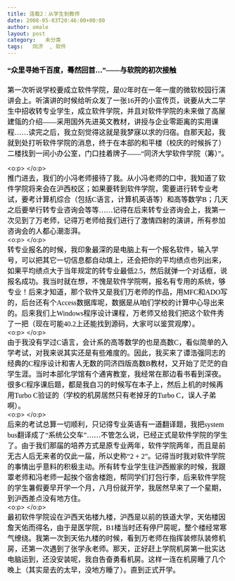 ```yaml
---
title: 连载2：从学生到教师
date: 2008-05-03T20:46:00+00:00
author: omale
layout: post
category:   未分类  
tags:   同济  , 软件
---
```

<h3 style="MARGIN: 13pt 0cm">
  <font color=#000000><span style="FONT-SIZE: 12pt; LINE-HEIGHT: 173%; FONT-FAMILY: 宋体; mso-bidi-font-size: 16.0pt; mso-ascii-font-family: Calibri; mso-hansi-font-family: Calibri">“众里寻她千百度，蓦然回首</span><span lang=EN-US style="FONT-SIZE: 12pt; LINE-HEIGHT: 173%; mso-bidi-font-size: 16.0pt"><font face=Calibri>…</font></span><span style="FONT-SIZE: 12pt; LINE-HEIGHT: 173%; FONT-FAMILY: 宋体; mso-bidi-font-size: 16.0pt; mso-ascii-font-family: Calibri; mso-hansi-font-family: Calibri">”——与软院的初次接触</span><span lang=EN-US style="FONT-SIZE: 12pt; LINE-HEIGHT: 173%; mso-bidi-font-size: 16.0pt"><?xml:namespace prefix = o ns = "urn:schemas-microsoft-com:office:office"  /><o:p></o:p></span></font>
</h3><p class=MsoNormal style="MARGIN: 0cm 0cm 0pt"><font size=3><font color=#000000>

<span style="FONT-FAMILY: 宋体; mso-ascii-font-family: Calibri; mso-hansi-font-family: Calibri">第一次听说学校要成立软件学院，是</span><span lang=EN-US><font face=Calibri>02</font></span><span style="FONT-FAMILY: 宋体; mso-ascii-font-family: Calibri; mso-hansi-font-family: Calibri">年时在一年一度的微软校园行演讲会上。听演讲的时候给听众发了一张</span><span lang=EN-US><font face=Calibri>16</font></span><span style="FONT-FAMILY: 宋体; mso-ascii-font-family: Calibri; mso-hansi-font-family: Calibri">开的小宣传页，说要从大二学生中招收转专业学生，成立软件学院，并且对软件学院的未来做了高屋建瓴的介绍——采用国外先进英文教材，讲授与企业零距离的实用课程……读完之后，我立刻觉得这就是我梦寐以求的归宿。自那天起，我就到处打听软件学院的消息，终于在本部的和平楼（校庆的时候拆了）二楼找到一间小办公室，门口挂着牌子——“同济大学软件学院（筹）”。</span></font></font></p> <p class=MsoNormal style="MARGIN: 0cm 0cm 0pt"><span lang=EN-US><o:p><font face=Calibri color=#000000 size=3> </font></o:p></span></p> <p class=MsoNormal style="MARGIN: 0cm 0cm 0pt"><font size=3><font color=#000000><span style="FONT-FAMILY: 宋体; mso-ascii-font-family: Calibri; mso-hansi-font-family: Calibri">推门进去，我们的小冯老师接待了我。从小冯老师的口中，我知道了软件学院将来会在沪西校区；如果要转到软件学院，需要进行转专业考试，要考计算机综合（包括</span><span lang=EN-US><font face=Calibri>C</font></span><span style="FONT-FAMILY: 宋体; mso-ascii-font-family: Calibri; mso-hansi-font-family: Calibri">语言，计算机英语等）和高等数学</span><span lang=EN-US><font face=Calibri>B</font></span><span style="FONT-FAMILY: 宋体; mso-ascii-font-family: Calibri; mso-hansi-font-family: Calibri">；几天之后要举行转专业咨询会等等……记得在后来转专业咨询会上，我第一次见到了万老师，记得万老师给我们进行了激情四射的演讲，所有参加咨询会的人都心潮澎湃。</span></font></font></p> <p class=MsoNormal style="MARGIN: 0cm 0cm 0pt"><span lang=EN-US><o:p><font face=Calibri color=#000000 size=3> </font></o:p></span></p> <p class=MsoNormal style="MARGIN: 0cm 0cm 0pt"><font size=3><font color=#000000><span style="FONT-FAMILY: 宋体; mso-ascii-font-family: Calibri; mso-hansi-font-family: Calibri">转专业报名的时候，我印象最深的是电脑上有一个报名软件，输入学号，可以把其它一切信息都自动填上，还会把你的平均绩点也列出来，如果平均绩点大于当年规定的转专业最低</span><span lang=EN-US><font face=Calibri>2.5</font></span><span style="FONT-FAMILY: 宋体; mso-ascii-font-family: Calibri; mso-hansi-font-family: Calibri">，然后就弹一个对话框，说报名成功。我当时就在想，不愧是软件学院啊，报名有专用的系统，够专业！后来才知道，那个软件又是我们万老师的作品，用</span><span lang=EN-US><font face=Calibri>MFC</font></span><span style="FONT-FAMILY: 宋体; mso-ascii-font-family: Calibri; mso-hansi-font-family: Calibri">和</span><span lang=EN-US><font face=Calibri>ADO</font></span><span style="FONT-FAMILY: 宋体; mso-ascii-font-family: Calibri; mso-hansi-font-family: Calibri">写的，后台还有个</span><span lang=EN-US><font face=Calibri>Access</font></span><span style="FONT-FAMILY: 宋体; mso-ascii-font-family: Calibri; mso-hansi-font-family: Calibri">数据库呢，数据是从咱们学校的计算中心导出来的。后来我们上</span><span lang=EN-US><font face=Calibri>Windows</font></span><span style="FONT-FAMILY: 宋体; mso-ascii-font-family: Calibri; mso-hansi-font-family: Calibri">程序设计课程，万老师又给我们把这个软件秀了一把（现在可能</span><span lang=EN-US><font face=Calibri>40.2</font></span><span style="FONT-FAMILY: 宋体; mso-ascii-font-family: Calibri; mso-hansi-font-family: Calibri">上还能找到源码，大家可以鉴赏观摩）。</span></font></font></p> <p class=MsoNormal style="MARGIN: 0cm 0cm 0pt"><span lang=EN-US><o:p><font face=Calibri color=#000000 size=3> </font></o:p></span></p> <p class=MsoNormal style="MARGIN: 0cm 0cm 0pt"><font size=3><font color=#000000><span style="FONT-FAMILY: 宋体; mso-ascii-font-family: Calibri; mso-hansi-font-family: Calibri">由于我没有学过</span><span lang=EN-US><font face=Calibri>C</font></span><span style="FONT-FAMILY: 宋体; mso-ascii-font-family: Calibri; mso-hansi-font-family: Calibri">语言，会计系的高等数学的也是高数</span><span lang=EN-US><font face=Calibri>C</font></span><span style="FONT-FAMILY: 宋体; mso-ascii-font-family: Calibri; mso-hansi-font-family: Calibri">，看似简单的入学考试，对我来说其实还是有些难度的。因此，我买来了谭浩强同志的经典的</span><span lang=EN-US><font face=Calibri>C</font></span><span style="FONT-FAMILY: 宋体; mso-ascii-font-family: Calibri; mso-hansi-font-family: Calibri">程序设计和害人无数的同济四版高数</span><span lang=EN-US><font face=Calibri>B</font></span><span style="FONT-FAMILY: 宋体; mso-ascii-font-family: Calibri; mso-hansi-font-family: Calibri">教材，又开始了茫茫的自学生涯。当时本部化学馆有个通宵教室，我经常在那边看书看到深夜。很多</span><span lang=EN-US><font face=Calibri>C</font></span><span style="FONT-FAMILY: 宋体; mso-ascii-font-family: Calibri; mso-hansi-font-family: Calibri">程序课后题，都是我自习的时候写在本子上，然后上机的时候再用</span><span lang=EN-US><font face=Calibri>Turbo C</font></span><span style="FONT-FAMILY: 宋体; mso-ascii-font-family: Calibri; mso-hansi-font-family: Calibri">验证的（学校的机房居然只有老掉牙的</span><span lang=EN-US><font face=Calibri>Turbo C</font></span><span style="FONT-FAMILY: 宋体; mso-ascii-font-family: Calibri; mso-hansi-font-family: Calibri">，误人子弟啊）。</span></font></font></p> <p class=MsoNormal style="MARGIN: 0cm 0cm 0pt"><span lang=EN-US><o:p><font face=Calibri color=#000000 size=3> </font></o:p></span></p> <p class=MsoNormal style="MARGIN: 0cm 0cm 0pt"><font size=3><font color=#000000><span style="FONT-FAMILY: 宋体; mso-ascii-font-family: Calibri; mso-hansi-font-family: Calibri">后来的考试总算一切顺利，只记得专业英语有一道翻译题，我把</span><span lang=EN-US><font face=Calibri>system bus</font></span><span style="FONT-FAMILY: 宋体; mso-ascii-font-family: Calibri; mso-hansi-font-family: Calibri">翻译成了“系统公交车”……不管怎么说，已经正式是软件学院的学生了。由于我们那届的培养方式是原专业两年，软件学院两年，而且是前无古人后无来者的仅此一届，所以史称“</span><span lang=EN-US><font face=Calibri>2 + 2</font></span><span style="FONT-FAMILY: 宋体; mso-ascii-font-family: Calibri; mso-hansi-font-family: Calibri">”。记得当时我对软件学院的事情出乎意料的积极主动。所有转专业学生往沪西搬家的时候，我跟覃老师和冯老师一起挨个宿舍楼跑，帮同学们打包行李，后来软件学院的学生暑假要早开学一个月，八月份就开学，我居然早来了一个星期，到沪西差点没有地方住。</span></font></font></p> <p class=MsoNormal style="MARGIN: 0cm 0cm 0pt"><span lang=EN-US><o:p><font face=Calibri color=#000000 size=3> </font></o:p></span></p> <p class=MsoNormal style="MARGIN: 0cm 0cm 0pt"><font size=3><font color=#000000><span style="FONT-FAMILY: 宋体; mso-ascii-font-family: Calibri; mso-hansi-font-family: Calibri">最初软件学院设在沪西天佑楼九楼，沪西是以前的铁道大学，天佑楼因詹天佑而得名，由于是医学院，</span><span lang=EN-US><font face=Calibri>B1</font></span><span style="FONT-FAMILY: 宋体; mso-ascii-font-family: Calibri; mso-hansi-font-family: Calibri">楼当时还有停尸房呢，整个楼经常寒气缭绕。我第一次到天佑九楼的时候，看到万老师在指挥装修队装修机房，还第一次遇到了张学永老师。那天，正好赶上学院机房第一批实达电脑运到，还没安装呢，我自告奋勇看机房。这样一连在机房睡了几个晚上（其实是去的太早，没地方睡了）。直到正式开学。</span></font></font></p>
